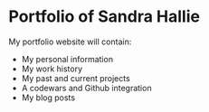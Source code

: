 # Portfolio of Sandra Hallie 

My portfolio website will contain:

- My personal information 
- My work history
- My past and current projects
- A codewars and Github integration
- My blog posts
